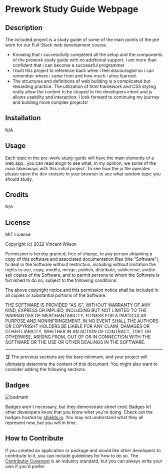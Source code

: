 # Prework Study Guide Webpage

## Description

The included project is a study guide of some of the main points of the pre work for our Full-Stack web development course.

- Knowing that i successfully completed all the setup and the components of the prework study guide with no additional support, I am more than confident that i can become a successful programmer
- I built this project to reference back when i feel discouraged so i can remember where i came from and how much i ahve learned.
- The structures and definitions of web building is a complicated but rewarding practice. The utilization of html framework and CSS styling really allow the content to be shaped to the developers intent and js allows usability and interaction. I look forward to continuing my journey and buliding more complex projects!

## Installation

N/A

## Usage

Each topic in the pre-work-study-guide will have the main elements of a web app.. you can read alogn to see what, in my opinion, we some of the main takeaways with this initial project. To see how the jx file operates please open the dev console in your browser to see what random topic you should study.

## Credits

N/A

## License

MIT License

Copyright (c) 2022 Vincent Wilson

Permission is hereby granted, free of charge, to any person obtaining a copy
of this software and associated documentation files (the "Software"), to deal
in the Software without restriction, including without limitation the rights
to use, copy, modify, merge, publish, distribute, sublicense, and/or sell
copies of the Software, and to permit persons to whom the Software is
furnished to do so, subject to the following conditions:

The above copyright notice and this permission notice shall be included in all
copies or substantial portions of the Software.

THE SOFTWARE IS PROVIDED "AS IS", WITHOUT WARRANTY OF ANY KIND, EXPRESS OR
IMPLIED, INCLUDING BUT NOT LIMITED TO THE WARRANTIES OF MERCHANTABILITY,
FITNESS FOR A PARTICULAR PURPOSE AND NONINFRINGEMENT. IN NO EVENT SHALL THE
AUTHORS OR COPYRIGHT HOLDERS BE LIABLE FOR ANY CLAIM, DAMAGES OR OTHER
LIABILITY, WHETHER IN AN ACTION OF CONTRACT, TORT OR OTHERWISE, ARISING FROM,
OUT OF OR IN CONNECTION WITH THE SOFTWARE OR THE USE OR OTHER DEALINGS IN THE
SOFTWARE.

---

🏆 The previous sections are the bare minimum, and your project will ultimately determine the content of this document. You might also want to consider adding the following sections.

## Badges

![badmath](https://img.shields.io/github/languages/top/nielsenjared/badmath)

Badges aren't necessary, but they demonstrate street cred. Badges let other developers know that you know what you're doing. Check out the badges hosted by [shields.io](https://shields.io/). You may not understand what they all represent now, but you will in time.

## How to Contribute

If you created an application or package and would like other developers to contribute to it, you can include guidelines for how to do so. The [Contributor Covenant](https://www.contributor-covenant.org/) is an industry standard, but you can always write your own if you'd prefer.
